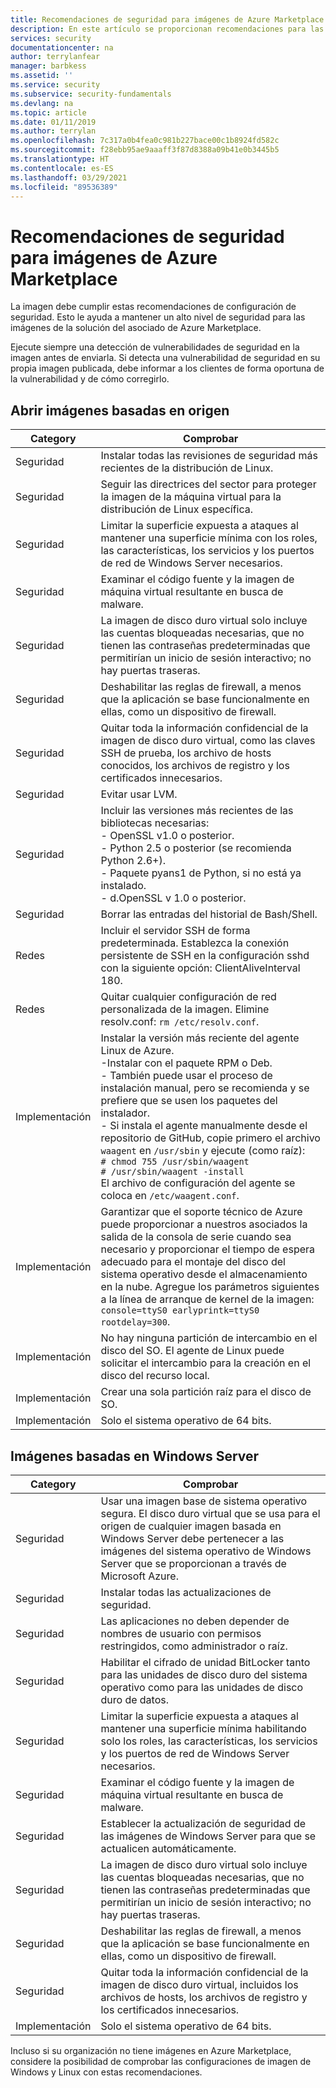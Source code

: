 ```yaml
---
title: Recomendaciones de seguridad para imágenes de Azure Marketplace | Microsoft Docs
description: En este artículo se proporcionan recomendaciones para las imágenes incluidas en Marketplace.
services: security
documentationcenter: na
author: terrylanfear
manager: barbkess
ms.assetid: ''
ms.service: security
ms.subservice: security-fundamentals
ms.devlang: na
ms.topic: article
ms.date: 01/11/2019
ms.author: terrylan
ms.openlocfilehash: 7c317a0b4fea0c981b227bace00c1b8924fd582c
ms.sourcegitcommit: f28ebb95ae9aaaff3f87d8388a09b41e0b3445b5
ms.translationtype: HT
ms.contentlocale: es-ES
ms.lasthandoff: 03/29/2021
ms.locfileid: "89536389"
---
```

# <a name="security-recommendations-for-azure-marketplace-images"></a>Recomendaciones de seguridad para imágenes de Azure Marketplace

La imagen debe cumplir estas recomendaciones de configuración de seguridad. Esto le ayuda a mantener un alto nivel de seguridad para las imágenes de la solución del asociado de Azure Marketplace.

Ejecute siempre una detección de vulnerabilidades de seguridad en la imagen antes de enviarla. Si detecta una vulnerabilidad de seguridad en su propia imagen publicada, debe informar a los clientes de forma oportuna de la vulnerabilidad y de cómo corregirlo.

## <a name="open-source-based-images"></a>Abrir imágenes basadas en origen

| Category | Comprobar |
| -------- | ----- |
| Seguridad                                                     | Instalar todas las revisiones de seguridad más recientes de la distribución de Linux.                                                                                                                                                                                                              |
| Seguridad                                                     | Seguir las directrices del sector para proteger la imagen de la máquina virtual para la distribución de Linux específica.                                                                                                                                                                                     |
| Seguridad                                                     | Limitar la superficie expuesta a ataques al mantener una superficie mínima con los roles, las características, los servicios y los puertos de red de Windows Server necesarios.                                                                                                                                               |
| Seguridad                                                     | Examinar el código fuente y la imagen de máquina virtual resultante en busca de malware.                                                                                                                                                                                                                                   |
| Seguridad                                                     | La imagen de disco duro virtual solo incluye las cuentas bloqueadas necesarias, que no tienen las contraseñas predeterminadas que permitirían un inicio de sesión interactivo; no hay puertas traseras.                                                                                                                                           |
| Seguridad                                                     | Deshabilitar las reglas de firewall, a menos que la aplicación se base funcionalmente en ellas, como un dispositivo de firewall.                                                                                                                                                                             |
| Seguridad                                                     | Quitar toda la información confidencial de la imagen de disco duro virtual, como las claves SSH de prueba, los archivo de hosts conocidos, los archivos de registro y los certificados innecesarios.                                                                                                                                       |
| Seguridad                                                     | Evitar usar LVM.                                                                                                                                                                                                                                            |
| Seguridad                                                     | Incluir las versiones más recientes de las bibliotecas necesarias: </br> - OpenSSL v1.0 o posterior. </br> - Python 2.5 o posterior (se recomienda Python 2.6+). </br> - Paquete pyans1 de Python, si no está ya instalado. </br> - d.OpenSSL v 1.0 o posterior.                                                                |
| Seguridad                                                     | Borrar las entradas del historial de Bash/Shell.                                                                                                                                                                                                                                             |
| Redes                                                   | Incluir el servidor SSH de forma predeterminada. Establezca la conexión persistente de SSH en la configuración sshd con la siguiente opción: ClientAliveInterval 180.                                                                                                                                                        |
| Redes                                                   | Quitar cualquier configuración de red personalizada de la imagen. Elimine resolv.conf: `rm /etc/resolv.conf`.                                                                                                                                                                                |
| Implementación                                                   | Instalar la versión más reciente del agente Linux de Azure.</br> -Instalar con el paquete RPM o Deb.  </br> -  También puede usar el proceso de instalación manual, pero se recomienda y se prefiere que se usen los paquetes del instalador. </br> - Si instala el agente manualmente desde el repositorio de GitHub, copie primero el archivo `waagent` en `/usr/sbin` y ejecute (como raíz): </br>`# chmod 755 /usr/sbin/waagent` </br>`# /usr/sbin/waagent -install` </br>El archivo de configuración del agente se coloca en `/etc/waagent.conf`. |
| Implementación                                                   | Garantizar que el soporte técnico de Azure puede proporcionar a nuestros asociados la salida de la consola de serie cuando sea necesario y proporcionar el tiempo de espera adecuado para el montaje del disco del sistema operativo desde el almacenamiento en la nube. Agregue los parámetros siguientes a la línea de arranque de kernel de la imagen: `console=ttyS0 earlyprintk=ttyS0 rootdelay=300`. |
| Implementación                                                   | No hay ninguna partición de intercambio en el disco del SO. El agente de Linux puede solicitar el intercambio para la creación en el disco del recurso local.         |
| Implementación                                                   | Crear una sola partición raíz para el disco de SO.      |
| Implementación                                                   | Solo el sistema operativo de 64 bits.                                                                                                                                                                                                                                                          |

## <a name="windows-server-based-images"></a>Imágenes basadas en Windows Server

| Category | Comprobar |
|--------- | ----- |
| Seguridad                                                         | Usar una imagen base de sistema operativo segura. El disco duro virtual que se usa para el origen de cualquier imagen basada en Windows Server debe pertenecer a las imágenes del sistema operativo de Windows Server que se proporcionan a través de Microsoft Azure. |
| Seguridad                                                         | Instalar todas las actualizaciones de seguridad.                                                                                                                                     |
| Seguridad                                                         | Las aplicaciones no deben depender de nombres de usuario con permisos restringidos, como administrador o raíz.                                                                |
| Seguridad                                                         | Habilitar el cifrado de unidad BitLocker tanto para las unidades de disco duro del sistema operativo como para las unidades de disco duro de datos.                                                             |
| Seguridad                                                         | Limitar la superficie expuesta a ataques al mantener una superficie mínima habilitando solo los roles, las características, los servicios y los puertos de red de Windows Server necesarios.                         |
| Seguridad                                                         | Examinar el código fuente y la imagen de máquina virtual resultante en busca de malware.                                                                                                                     |
| Seguridad                                                         | Establecer la actualización de seguridad de las imágenes de Windows Server para que se actualicen automáticamente.                                                                                                                |
| Seguridad                                                         | La imagen de disco duro virtual solo incluye las cuentas bloqueadas necesarias, que no tienen las contraseñas predeterminadas que permitirían un inicio de sesión interactivo; no hay puertas traseras.                             |
| Seguridad                                                         | Deshabilitar las reglas de firewall, a menos que la aplicación se base funcionalmente en ellas, como un dispositivo de firewall.                                                               |
| Seguridad                                                         | Quitar toda la información confidencial de la imagen de disco duro virtual, incluidos los archivos de hosts, los archivos de registro y los certificados innecesarios.                                              |
| Implementación                                                       | Solo el sistema operativo de 64 bits.                            |

Incluso si su organización no tiene imágenes en Azure Marketplace, considere la posibilidad de comprobar las configuraciones de imagen de Windows y Linux con estas recomendaciones.


